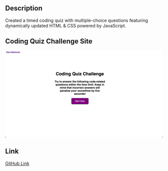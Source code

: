 # <Coding Quiz Challenge>

## Description

Created a timed coding quiz with multiple-choice questions featuring dynamically updated HTML & CSS powered by JavaScript.

## Coding Quiz Challenge Site

![screenshot](./assets/images/screenshot.png)

## Link
[GitHub Link](https://github.com/djamiranda/code_quiz)